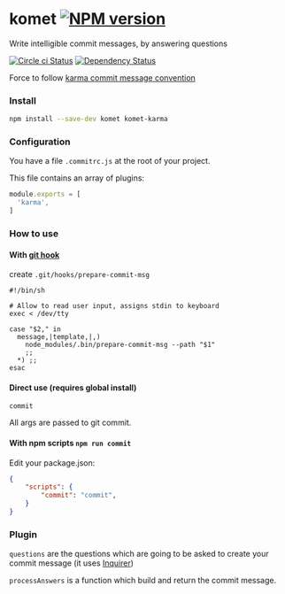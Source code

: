 # komet [![NPM version][npm-image]][npm-url]

Write intelligible commit messages, by answering questions

[![Circle ci Status][build-status-image]][build-status-url]
[![Dependency Status][daviddm-image]][daviddm-url]

Force to follow [karma commit message convention](http://karma-runner.github.io/1.0/dev/git-commit-msg.html)

### Install

```sh
npm install --save-dev komet komet-karma
```

### Configuration
You have a file `.commitrc.js` at the root of your project.

This file contains an array of plugins:
```javascript
module.exports = [
  'karma',
]
```

### How to use

#### With [git hook](https://git-scm.com/docs/githooks#_prepare_commit_msg)

create `.git/hooks/prepare-commit-msg`

```
#!/bin/sh

# Allow to read user input, assigns stdin to keyboard
exec < /dev/tty

case "$2," in
  message,|template,|,)
    node_modules/.bin/prepare-commit-msg --path "$1"
    ;;
  *) ;;
esac

```

#### Direct use (requires global install)

```
commit
```

All args are passed to git commit.


#### With npm scripts `npm run commit`

Edit your package.json:

```json
{
    "scripts": {
        "commit": "commit",
    }
}

```

### Plugin

`questions` are the questions which are going to be asked to create your commit message (it uses [Inquirer](https://www.npmjs.com/package/inquirer#question))

`processAnswers` is a function which build and return the commit message.


[npm-image]: https://img.shields.io/npm/v/komet.svg?style=flat-square
[npm-url]: https://npmjs.org/package/komet
[daviddm-image]: https://david-dm.org/kometjs/komet.svg?style=flat-square
[daviddm-url]: https://david-dm.org/kometjs/komet
[build-status-image]: https://img.shields.io/circleci/project/kometjs/komet/master.svg?style=flat-square
[build-status-url]: https://circleci.com/gh/kometjs/komet
